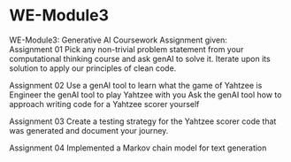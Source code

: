 # WE-Module3
WE-Module3: Generative AI Coursework
Assignment given:<br>
Assignment 01
Pick any non-trivial problem statement from your computational thinking course and ask genAI to solve it. Iterate upon its solution to apply our principles of clean code.<br>

Assignment 02
Use a genAI tool to learn what the game of Yahtzee is
Engineer the genAI tool to play Yahtzee with you
Ask the genAI tool how to approach writing code for a Yahtzee scorer yourself<br>

Assignment 03
Create a testing strategy for the Yahtzee scorer code that was generated and document your journey.<br>

Assignment 04
Implemented a Markov chain model for text generation
